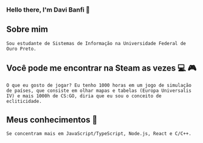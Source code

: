 ### Hello there, I'm Davi Banfi 👋

## Sobre mim

	Sou estudante de Sistemas de Informação na Universidade Federal de Ouro Preto.

## Você pode me encontrar na Steam as vezes :computer: :video_game:

	O que eu gosto de jogar? Eu tenho 1000 horas em um jogo de simulação de países, que consiste em olhar mapas e tabelas (Europa Universalis IV) e mais 1000h de CS:GO, diria que eu sou o conceito de ecliticidade.

## Meus conhecimentos :brain:
	
	Se concentram mais em JavaScript/TypeScript, Node.js, React e C/C++.
